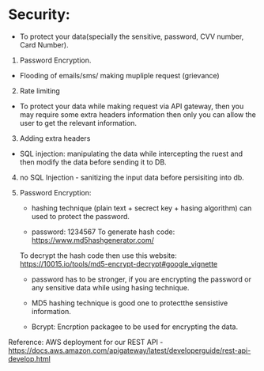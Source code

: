 # Security:

   - To protect your data(specially the sensitive, password, CVV number, Card Number).
   1. Password Encryption.
   
   - Flooding of emails/sms/ making mupliple request (grievance)
   2. Rate limiting

   - To protect your data while making request via API    gateway, then you may require some extra headers information then only you can allow the user to get the relevant information.

   3. Adding extra headers

   - SQL injection: manipulating the data while intercepting the ruest and then modify the data before sending it to DB.
   4. no SQL Injection - sanitizing the input data before persisiting into db.


1. Password Encryption:

    - hashing technique (plain text + secrect key + hasing algorithm) can used to protect the password.

    - password: 1234567
     To generate hash code:  https://www.md5hashgenerator.com/

     To decrypt the hash code then use this website: https://10015.io/tools/md5-encrypt-decrypt#google_vignette

    - password has to be stronger, if you are encrypting the password or any sensitive data while using hasing technique.

    - MD5 hashing technique is good one to protectthe sensistive information.

    - Bcrypt: Encrption packagee to be used for encrypting the data.




Reference: AWS deployment for our REST API - https://docs.aws.amazon.com/apigateway/latest/developerguide/rest-api-develop.html


